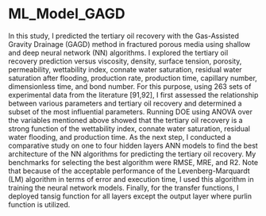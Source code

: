 # ML_Model_GAGD
In this study, I predicted the tertiary oil recovery with the Gas-Assisted Gravity Drainage (GAGD) method in fractured porous media using shallow and deep neural network (NN) algorithms. I explored the tertiary oil recovery prediction versus viscosity, density, surface tension, porosity, permeability, wettability index, connate water saturation, residual water saturation after flooding, production rate, production time, capillary number, dimensionless time, and bond number. For this purpose, using 263 sets of experimental data from the literature [91,92], I first assessed the relationship between various parameters and tertiary oil recovery and determined a subset of the most influential parameters. Running DOE using ANOVA over the variables mentioned above showed that the tertiary oil recovery is a strong function of the wettability index, connate water saturation, residual water flooding, and production time. As the next step, I conducted a comparative study on one to four hidden layers ANN models to find the best architecture of the NN algorithms for predicting the tertiary oil recovery. My benchmarks for selecting the best algorithm were RMSE, MRE, and R2. Note that because of the acceptable performance of the Levenberg-Marquardt (LM) algorithm in terms of error and execution time, I used this algorithm in training the neural network models. Finally, for the transfer functions, I deployed tansig function for all layers except the output layer where purlin function is utilized.
